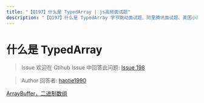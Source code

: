 ```yaml
---
title: "【Q197】什么是 TypedArray | js高频面试题"
description: "【Q197】什么是 TypedArray 字节跳动面试题、阿里腾讯面试题、美团小米面试题。"
---
```


# 什么是 TypedArray

> Issue
> 欢迎在 Gtihub Issue 中回答此问题: [Issue 198](https://github.com/shfshanyue/Daily-Question/issues/198)

> Author
> 回答者: [haotie1990](https://github.com/haotie1990)

[ArrayBuffer，二进制数组](https://zh.javascript.info/arraybuffer-binary-arrays)
